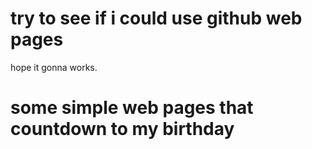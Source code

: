 # try to see if i could use github web pages
hope it gonna works.
# some simple web pages that countdown to my birthday
